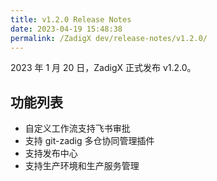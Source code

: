 ```yaml
---
title: v1.2.0 Release Notes
date: 2023-04-19 15:48:38
permalink: /ZadigX dev/release-notes/v1.2.0/
---
```



2023 年 1 月 20 日，ZadigX 正式发布 v1.2.0。

## 功能列表

- 自定义工作流支持飞书审批
- 支持 git-zadig 多仓协同管理插件
- 支持发布中心
- 支持生产环境和生产服务管理


